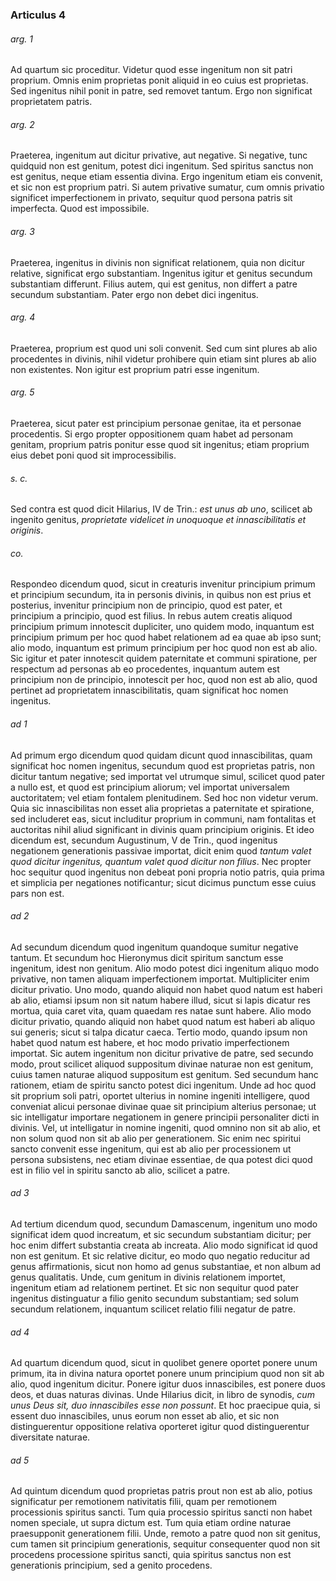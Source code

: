 ### Articulus 4

###### arg. 1
Ad quartum sic proceditur. Videtur quod esse ingenitum non sit patri proprium. Omnis enim proprietas ponit aliquid in eo cuius est proprietas. Sed ingenitus nihil ponit in patre, sed removet tantum. Ergo non significat proprietatem patris.

###### arg. 2
Praeterea, ingenitum aut dicitur privative, aut negative. Si negative, tunc quidquid non est genitum, potest dici ingenitum. Sed spiritus sanctus non est genitus, neque etiam essentia divina. Ergo ingenitum etiam eis convenit, et sic non est proprium patri. Si autem privative sumatur, cum omnis privatio significet imperfectionem in privato, sequitur quod persona patris sit imperfecta. Quod est impossibile.

###### arg. 3
Praeterea, ingenitus in divinis non significat relationem, quia non dicitur relative, significat ergo substantiam. Ingenitus igitur et genitus secundum substantiam differunt. Filius autem, qui est genitus, non differt a patre secundum substantiam. Pater ergo non debet dici ingenitus.

###### arg. 4
Praeterea, proprium est quod uni soli convenit. Sed cum sint plures ab alio procedentes in divinis, nihil videtur prohibere quin etiam sint plures ab alio non existentes. Non igitur est proprium patri esse ingenitum.

###### arg. 5
Praeterea, sicut pater est principium personae genitae, ita et personae procedentis. Si ergo propter oppositionem quam habet ad personam genitam, proprium patris ponitur esse quod sit ingenitus; etiam proprium eius debet poni quod sit improcessibilis.

###### s. c.
Sed contra est quod dicit Hilarius, IV de Trin.: *est unus ab uno*, scilicet ab ingenito genitus, *proprietate videlicet in unoquoque et innascibilitatis et originis*.

###### co.
Respondeo dicendum quod, sicut in creaturis invenitur principium primum et principium secundum, ita in personis divinis, in quibus non est prius et posterius, invenitur principium non de principio, quod est pater, et principium a principio, quod est filius. In rebus autem creatis aliquod principium primum innotescit dupliciter, uno quidem modo, inquantum est principium primum per hoc quod habet relationem ad ea quae ab ipso sunt; alio modo, inquantum est primum principium per hoc quod non est ab alio. Sic igitur et pater innotescit quidem paternitate et communi spiratione, per respectum ad personas ab eo procedentes, inquantum autem est principium non de principio, innotescit per hoc, quod non est ab alio, quod pertinet ad proprietatem innascibilitatis, quam significat hoc nomen ingenitus.

###### ad 1
Ad primum ergo dicendum quod quidam dicunt quod innascibilitas, quam significat hoc nomen ingenitus, secundum quod est proprietas patris, non dicitur tantum negative; sed importat vel utrumque simul, scilicet quod pater a nullo est, et quod est principium aliorum; vel importat universalem auctoritatem; vel etiam fontalem plenitudinem. Sed hoc non videtur verum. Quia sic innascibilitas non esset alia proprietas a paternitate et spiratione, sed includeret eas, sicut includitur proprium in communi, nam fontalitas et auctoritas nihil aliud significant in divinis quam principium originis. Et ideo dicendum est, secundum Augustinum, V de Trin., quod ingenitus negationem generationis passivae importat, dicit enim quod *tantum valet quod dicitur ingenitus, quantum valet quod dicitur non filius*. Nec propter hoc sequitur quod ingenitus non debeat poni propria notio patris, quia prima et simplicia per negationes notificantur; sicut dicimus punctum esse cuius pars non est.

###### ad 2
Ad secundum dicendum quod ingenitum quandoque sumitur negative tantum. Et secundum hoc Hieronymus dicit spiritum sanctum esse ingenitum, idest non genitum. Alio modo potest dici ingenitum aliquo modo privative, non tamen aliquam imperfectionem importat. Multipliciter enim dicitur privatio. Uno modo, quando aliquid non habet quod natum est haberi ab alio, etiamsi ipsum non sit natum habere illud, sicut si lapis dicatur res mortua, quia caret vita, quam quaedam res natae sunt habere. Alio modo dicitur privatio, quando aliquid non habet quod natum est haberi ab aliquo sui generis; sicut si talpa dicatur caeca. Tertio modo, quando ipsum non habet quod natum est habere, et hoc modo privatio imperfectionem importat. Sic autem ingenitum non dicitur privative de patre, sed secundo modo, prout scilicet aliquod suppositum divinae naturae non est genitum, cuius tamen naturae aliquod suppositum est genitum. Sed secundum hanc rationem, etiam de spiritu sancto potest dici ingenitum. Unde ad hoc quod sit proprium soli patri, oportet ulterius in nomine ingeniti intelligere, quod conveniat alicui personae divinae quae sit principium alterius personae; ut sic intelligatur importare negationem in genere principii personaliter dicti in divinis. Vel, ut intelligatur in nomine ingeniti, quod omnino non sit ab alio, et non solum quod non sit ab alio per generationem. Sic enim nec spiritui sancto convenit esse ingenitum, qui est ab alio per processionem ut persona subsistens, nec etiam divinae essentiae, de qua potest dici quod est in filio vel in spiritu sancto ab alio, scilicet a patre.

###### ad 3
Ad tertium dicendum quod, secundum Damascenum, ingenitum uno modo significat idem quod increatum, et sic secundum substantiam dicitur; per hoc enim differt substantia creata ab increata. Alio modo significat id quod non est genitum. Et sic relative dicitur, eo modo quo negatio reducitur ad genus affirmationis, sicut non homo ad genus substantiae, et non album ad genus qualitatis. Unde, cum genitum in divinis relationem importet, ingenitum etiam ad relationem pertinet. Et sic non sequitur quod pater ingenitus distinguatur a filio genito secundum substantiam; sed solum secundum relationem, inquantum scilicet relatio filii negatur de patre.

###### ad 4
Ad quartum dicendum quod, sicut in quolibet genere oportet ponere unum primum, ita in divina natura oportet ponere unum principium quod non sit ab alio, quod ingenitum dicitur. Ponere igitur duos innascibiles, est ponere duos deos, et duas naturas divinas. Unde Hilarius dicit, in libro de synodis, *cum unus Deus sit, duo innascibiles esse non possunt*. Et hoc praecipue quia, si essent duo innascibiles, unus eorum non esset ab alio, et sic non distinguerentur oppositione relativa oporteret igitur quod distinguerentur diversitate naturae.

###### ad 5
Ad quintum dicendum quod proprietas patris prout non est ab alio, potius significatur per remotionem nativitatis filii, quam per remotionem processionis spiritus sancti. Tum quia processio spiritus sancti non habet nomen speciale, ut supra dictum est. Tum quia etiam ordine naturae praesupponit generationem filii. Unde, remoto a patre quod non sit genitus, cum tamen sit principium generationis, sequitur consequenter quod non sit procedens processione spiritus sancti, quia spiritus sanctus non est generationis principium, sed a genito procedens.

